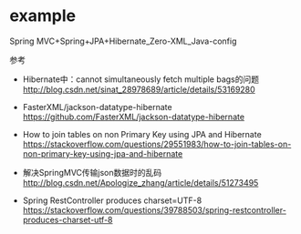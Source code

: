 # example
Spring MVC+Spring+JPA+Hibernate_Zero-XML_Java-config

参考
- Hibernate中：cannot simultaneously fetch multiple bags的问题  
http://blog.csdn.net/sinat_28978689/article/details/53169280

- FasterXML/jackson-datatype-hibernate  
https://github.com/FasterXML/jackson-datatype-hibernate

- How to join tables on non Primary Key using JPA and Hibernate  
https://stackoverflow.com/questions/29551983/how-to-join-tables-on-non-primary-key-using-jpa-and-hibernate

- 解决SpringMVC传输json数据时的乱码  
http://blog.csdn.net/Apologize_zhang/article/details/51273495

- Spring RestController produces charset=UTF-8  
https://stackoverflow.com/questions/39788503/spring-restcontroller-produces-charset-utf-8
